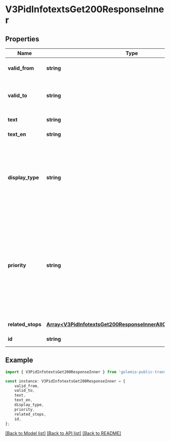 # V3PidInfotextsGet200ResponseInner


## Properties

Name | Type | Description | Notes
------------ | ------------- | ------------- | -------------
**valid_from** | **string** | Intended time of infotext publishing in ISO String. | [default to undefined]
**valid_to** | **string** | Intended time of infotext removal in ISO String. If &#x60;null&#x60;, the infotext is valid indefinitely | [default to undefined]
**text** | **string** | Information text in Czech. | [default to undefined]
**text_en** | **string** | Information text in English. | [default to undefined]
**display_type** | **string** | Type of display on board by the intended form of presentation (where applicable). Enumerating &#x60;inline&#x60; (to be presented along with departures, usually in a marquee), &#x60;general&#x60; (to be displayed full screen instead of departures). | [default to undefined]
**priority** | **string** | Priority of the infotext. If multiple infotexts are active for the same stop, the ones with higher priority will be displayed. Mapped from the VYMI (JIS) system\&#39;s severity level in the following way: - \&quot;INFO\&quot; -&gt; \&quot;low\&quot; - \&quot;WARNING\&quot; -&gt; \&quot;normal\&quot; - \&quot;SEVERE\&quot; -&gt; \&quot;high\&quot;  | [default to undefined]
**related_stops** | [**Array&lt;V3PidInfotextsGet200ResponseInnerAllOfRelatedStopsInner&gt;**](V3PidInfotextsGet200ResponseInnerAllOfRelatedStopsInner.md) |  | [default to undefined]
**id** | **string** | VYMI (JIS) Infotexts identifier. | [default to undefined]

## Example

```typescript
import { V3PidInfotextsGet200ResponseInner } from 'golemio-public-transport-api';

const instance: V3PidInfotextsGet200ResponseInner = {
    valid_from,
    valid_to,
    text,
    text_en,
    display_type,
    priority,
    related_stops,
    id,
};
```

[[Back to Model list]](../README.md#documentation-for-models) [[Back to API list]](../README.md#documentation-for-api-endpoints) [[Back to README]](../README.md)

